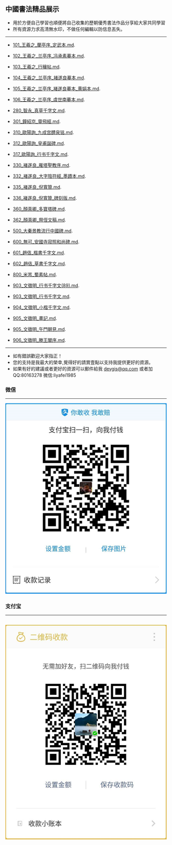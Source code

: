 ## 中國書法精品展示

* 用於方便自己學習也順便將自己收集的歷朝優秀書法作品分享給大家共同學習
* 所有資源力求高清無水印，不做任何編輯以防信息丟失。
--- 
* [101_王羲之_蘭亭序_定武本.md](101_王羲之_蘭亭序_定武本.md "王羲之_蘭亭序_定武本"). 
* [102_王羲之_兰亭序_冯承素摹本.md](102_王羲之_兰亭序_冯承素摹本.md "王羲之_兰亭序_冯承素摹本"). 
* [103_王羲之_行穰帖.md](103_王羲之_行穰帖.md "王羲之_行穰帖"). 
* [104_王羲之_兰亭序_褚遂良摹本.md](104_王羲之_兰亭序_褚遂良摹本.md "王羲之_兰亭序_褚遂良摹本"). 
* [105_王羲之_兰亭序_褚遂良摹本_黄娟本.md](105_王羲之_兰亭序_褚遂良摹本_黄娟本.md "王羲之_兰亭序_褚遂良摹本（黄娟本）"). 
* [106_王羲之_兰亭序_虞世南摹本.md](106_王羲之_兰亭序_虞世南摹本.md "王羲之_兰亭序_虞世南摹本"). 


* [280_智永_真草千字文.md](280_智永_真草千字文.md "智永_真草千字文（宋拓本）").
* [301_鐘紹京_靈飛經.md](301_鐘紹京_靈飛經.md "鐘紹京_靈飛經"). 

* [310_歐陽詢_九成宫醴泉铭.md](310_歐陽詢_九成宫醴泉铭.md "欧阳询_九成宫醴泉铭（故宮藏版本）"). 
* [312_歐陽詢_皇甫誕碑.md](312_歐陽詢_皇甫誕碑.md "歐陽詢_皇甫誕碑（宋拓本）"). 
* [317_歐陽詢_行书千字文.md](317_歐陽詢_行书千字文.md "歐陽詢行书千字文"). 

* [330_褚遂良_雁塔聖教序.md](330_褚遂良_雁塔聖教序.md "褚遂良_雁塔聖教序"). 
* [332_褚遂良_大字陰符經_墨蹟本.md](332_褚遂良_大字陰符經_墨蹟本.md "褚遂良_大字陰符經（墨蹟本）"). 
* [335_褚遂良_倪寬贊.md](335_褚遂良_倪寬贊.md "褚遂良_倪寬贊"). 
* [336_褚遂良_倪寬贊_碑刻版.md](336_褚遂良_倪寬贊_碑刻版.md "褚遂良_倪寬贊（碑刻版）"). 


* [360_顏真卿_多寶塔碑.md](360_顏真卿_多寶塔碑.md "顏真卿_多寶塔碑").
* [362_顏真卿_祭侄文稿.md](362_顏真卿_祭侄文稿.md "顏真卿_祭侄文稿"). 

* [500_大秦景教流行中國碑.md](500_大秦景教流行中國碑.md "大秦景教流行中國碑"). 

* [600_無可_安國寺寂照和尚碑.md](600_無可_安國寺寂照和尚碑.md "無可_安國寺寂照和尚碑"). 
* [601_趙佶_楷書千字文.md](601_趙佶_楷書千字文.md "趙佶_楷書千字文"). 
* [602_趙佶_草書千字文.md](602_趙佶_草書千字文.md "趙佶_草書千字文"). 

* [800_米芾_蜀素帖.md](800_米芾_蜀素帖.md "米芾_蜀素帖"). 

* [903_文徵明_行书千字文(89).md](903_文徵明_行书千字文(89).md "文徵明_行书千字文(八十九歲書)"). 
* [903_文徵明_行书千字文.md](903_文徵明_行书千字文.md "文徵明_行书千字文"). 
* [904_文徵明_小楷千字文.md](904_文徵明_小楷千字文.md "文徵明_小楷千字文"). 
* [905_文徵明_畫記.md](905_文徵明_畫記.md "文徵明_畫記（偽）"). 
* [905_文徵明_午門朝見.md](905_文徵明_午門朝見.md "文徵明_午門朝見"). 
* [906_文徵明_滕王閣序.md](906_文徵明_滕王閣序.md "文徵明_滕王閣序"). 

---
* 如有錯誤歡迎大家指正！
* 您的支持是我最大的榮幸,覺得好的請賞壹點以支持我提供更好的資源。
* 如果有好的建議或者更好的資源可以郵件給我 devgis@qq.com 或者加QQ:80163278 微信:liyafei1985

### 微信
---
![微信收款](zfb.jpg)

### 支付宝
---
![支付宝收款](wx.jpg)
---